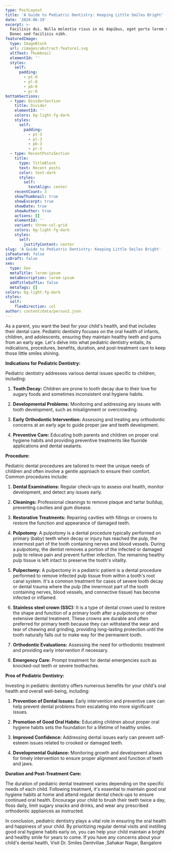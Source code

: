 ```yaml
---
type: PostLayout
title: 'A Guide to Pediatric Dentistry: Keeping Little Smiles Bright'
date: '2024-06-19'
excerpt: >-
  Facilisis dui. Nulla molestie risus in mi dapibus, eget porta lorem semper.
  Donec sed facilisis nibh.
featuredImage:
  type: ImageBlock
  url: /images/abstract-feature1.svg
  altText: Thumbnail
  elementId: ''
  styles:
    self:
      padding:
        - pt-0
        - pl-0
        - pb-0
        - pr-0
bottomSections:
  - type: DividerSection
    title: Divider
    elementId: ''
    colors: bg-light-fg-dark
    styles:
      self:
        padding:
          - pt-3
          - pl-3
          - pb-3
          - pr-3
  - type: RecentPostsSection
    title:
      type: TitleBlock
      text: Recent posts
      color: text-dark
      styles:
        self:
          textAlign: center
    recentCount: 3
    showThumbnail: true
    showExcerpt: true
    showDate: true
    showAuthor: true
    actions: []
    elementId: ''
    variant: three-col-grid
    colors: bg-light-fg-dark
    styles:
      self:
        justifyContent: center
slug: 'A Guide to Pediatric Dentistry: Keeping Little Smiles Bright'
isFeatured: false
isDraft: false
seo:
  type: Seo
  metaTitle: lorem-ipsum
  metaDescription: lorem-ipsum
  addTitleSuffix: false
  metaTags: []
colors: bg-light-fg-dark
styles:
  self:
    flexDirection: col
author: content/data/person2.json
---
```



As a parent, you want the best for your child's health, and that includes their dental care. Pediatric dentistry focuses on the oral health of infants, children, and adolescents, ensuring they maintain healthy teeth and gums from an early age. Let's delve into what pediatric dentistry entails, its indications, procedures, benefits, duration, and post-treatment care to keep those little smiles shining.

**Indications for Pediatric Dentistry:**

Pediatric dentistry addresses various dental issues specific to children, including:

1.  **Tooth Decay:** Children are prone to tooth decay due to their love for sugary foods and sometimes inconsistent oral hygiene habits.

2.  **Developmental Problems:** Monitoring and addressing any issues with tooth development, such as misalignment or overcrowding.

3.  **Early Orthodontic Intervention:** Assessing and treating any orthodontic concerns at an early age to guide proper jaw and teeth development.

4.  **Preventive Care:** Educating both parents and children on proper oral hygiene habits and providing preventive treatments like fluoride applications and dental sealants.

**Procedure:**

Pediatric dental procedures are tailored to meet the unique needs of children and often involve a gentle approach to ensure their comfort. Common procedures include:

1.  **Dental Examinations:** Regular check-ups to assess oral health, monitor development, and detect any issues early.

2.  **Cleanings:** Professional cleanings to remove plaque and tartar buildup, preventing cavities and gum disease.

3.  **Restorative Treatments:** Repairing cavities with fillings or crowns to restore the function and appearance of damaged teeth.

4.  **Pulpotomy**: A pulpotomy is a dental procedure typically performed on primary (baby) teeth when decay or injury has reached the pulp, the innermost part of the tooth containing nerves and blood vessels. During a pulpotomy, the dentist removes a portion of the infected or damaged pulp to relieve pain and prevent further infection. The remaining healthy pulp tissue is left intact to preserve the tooth's vitality.

5.  **Pulpectomy:** A pulpectomy in a pediatric patient is a dental procedure performed to remove infected pulp tissue from within a tooth's root canal system. It's a common treatment for cases of severe tooth decay or dental trauma where the pulp (the innermost part of the tooth containing nerves, blood vessels, and connective tissue) has become infected or inflamed.

6.  **Stainless steel crown (SSC):** It is a type of dental crown used to restore the shape and function of a primary tooth after a pulpotomy or other extensive dental treatment. These crowns are durable and often preferred for primary teeth because they can withstand the wear and tear of chewing and grinding, providing long-lasting protection until the tooth naturally falls out to make way for the permanent tooth.

7.  **Orthodontic Evaluations:** Assessing the need for orthodontic treatment and providing early intervention if necessary.

8.  **Emergency Care:** Prompt treatment for dental emergencies such as knocked-out teeth or severe toothaches.

**Pros of Pediatric Dentistry:**

Investing in pediatric dentistry offers numerous benefits for your child's oral health and overall well-being, including:

1.  **Prevention of Dental Issues:** Early intervention and preventive care can help prevent dental problems from escalating into more significant issues.

2.  **Promotion of Good Oral Habits:** Educating children about proper oral hygiene habits sets the foundation for a lifetime of healthy smiles.

3.  **Improved Confidence:** Addressing dental issues early can prevent self-esteem issues related to crooked or damaged teeth.

4.  **Developmental Guidance:** Monitoring growth and development allows for timely intervention to ensure proper alignment and function of teeth and jaws.

**Duration and Post-Treatment Care:**

The duration of pediatric dental treatment varies depending on the specific needs of each child. Following treatment, it's essential to maintain good oral hygiene habits at home and attend regular dental check-ups to ensure continued oral health. Encourage your child to brush their teeth twice a day, floss daily, limit sugary snacks and drinks, and wear any prescribed orthodontic appliances as instructed.

In conclusion, pediatric dentistry plays a vital role in ensuring the oral health and happiness of your child. By prioritizing regular dental visits and instilling good oral hygiene habits early on, you can help your child maintain a bright and healthy smile for years to come. If you have any concerns about your child's dental health, Visit Dr. Smiles Dentvillae ,Sahakar Nagar, Bangalore




